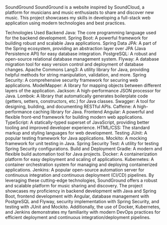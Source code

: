 SoundGround
SoundGround is a website inspired by SoundCloud, a platform for musicians and music enthusiasts to share and discover new music. This project showcases my skills in developing a full-stack web application using modern technologies and best practices.

Technologies Used
Backend
Java: The core programming language used for the backend development.
Spring Boot: A powerful framework for building robust and scalable Java applications.
Spring Data JPA: A part of the Spring ecosystem, providing an abstraction layer over JPA (Java Persistence API) for easy database integration.
PostgreSQL: A robust and open-source relational database management system.
Flyway: A database migration tool for easy version control and deployment of database changes.
Apache Commons Lang3: A utility library for Java, providing helpful methods for string manipulation, validation, and more.
Spring Security: A comprehensive security framework for securing web applications.
ModelMapper: A library for mapping objects between different layers of the application.
Jackson: A high-performance JSON processor for Java.
Lombok: A library that automatically generates boilerplate code (getters, setters, constructors, etc.) for Java classes.
Swagger: A tool for designing, building, and documenting RESTful APIs.
Caffeine: A high-performance caching library for Java.
Frontend
Angular: A powerful and flexible front-end framework for building modern web applications.
TypeScript: A statically-typed superset of JavaScript, providing better tooling and improved developer experience.
HTML/CSS: The standard markup and styling languages for web development.
Testing
JUnit: A popular testing framework for Java applications.
Mockito: A mocking framework for unit testing in Java.
Spring Security Test: A utility for testing Spring Security configurations.
Build and Deployment
Gradle: A modern and flexible build automation tool for Java projects.
Docker: A containerization platform for easy deployment and scaling of applications.
Kubernetes: A container orchestration system for managing and deploying containerized applications.
Jenkins: A popular open-source automation server for continuous integration and continuous deployment (CI/CD) pipelines.
By leveraging these cutting-edge technologies, SoundGround offers a robust and scalable platform for music sharing and discovery. The project showcases my proficiency in backend development with Java and Spring Boot, frontend development with Angular, database management with PostgreSQL and Flyway, security implementation with Spring Security, and testing with JUnit and Mockito. Additionally, the use of Docker, Kubernetes, and Jenkins demonstrates my familiarity with modern DevOps practices for efficient deployment and continuous integration/deployment pipelines.